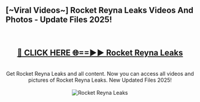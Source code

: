 <h2>[~Viral Videos~] Rocket Reyna Leaks Videos And Photos - Update Files 2025!</h2>
<br>
<div align="center">
<h2><a href="https://top-ai-tools.click/QrbHav" rel="nofollow">🔴 CLICK HERE 🌐==►► Rocket Reyna Leaks</a></h2>
<br>
Get Rocket Reyna Leaks and all content. Now you can access all videos and pictures of Rocket Reyna Leaks. New Updated Files 2025!
<br>
<br>
<a href="https://top-ai-tools.click/QrbHav" rel="nofollow" data-target="animated-image.originalLink"><img src="https://i.ibb.co.com/WyWwxjT/player-gif2.gif" alt="Rocket Reyna Leaks" style="max-width: 100%; display: inline-block;" data-target="animated-image.originalImage"></a>
</div>
<br>